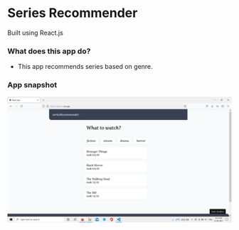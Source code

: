 # Series Recommender

Built using React.js

### What does this app do?

- This app recommends series based on genre.

### App snapshot

![screenshot](./screenshot.png)
